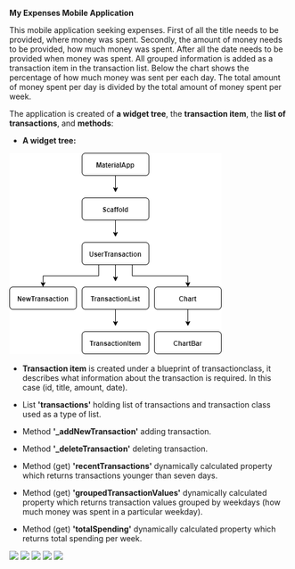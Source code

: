**My Expenses Mobile Application**

This mobile application seeking expenses. 
First of all the title needs to be provided, where money was spent. 
Secondly, the amount of money needs to be provided, how much money was spent.
After all the date needs to be provided when money was spent. All grouped information is added as a transaction item in the transaction list. Below the chart shows the percentage of how much money was sent per each day. The total amount of money spent per day is divided by the total amount of money spent per week.

The application is created of **a widget tree**, the **transaction item**, the **list of transactions**, and **methods**:

- **A widget tree:**



![](https://github.com/Laura555-p/myexpenses/blob/master/assets/images/my_expenseswidgettree.png)


- **Transaction item** is created under a blueprint of transactionclass, it describes what information about the transaction is required. In this case (id, title, amount, date).

- List **'transactions'** holding list of transactions and transaction class used as a type of list.

- Method **'_addNewTransaction'** adding transaction.

- Method **'_deleteTransaction'** deleting transaction.

- Method (get) **'recentTransactions'** dynamically calculated property which returns transactions younger than seven days.

- Method (get) **'groupedTransactionValues'** dynamically calculated property which returns transaction values grouped by weekdays (how much money was spent in a  particular weekday).

- Method (get) **'totalSpending'** dynamically calculated property which returns total spending per week.  














![](https://github.com/Laura555-p/myexpenses/blob/master/assets/images/myexpenses1.PNG)
![](https://github.com/Laura555-p/myexpenses/blob/master/assets/images/myexpenses2.PNG)
![](https://github.com/Laura555-p/myexpenses/blob/master/assets/images/myexpenses3.PNG)
![](https://github.com/Laura555-p/myexpenses/blob/master/assets/images/myexpenses4.PNG)
![](https://github.com/Laura555-p/myexpenses/blob/master/assets/images/myexpenses5.PNG)


